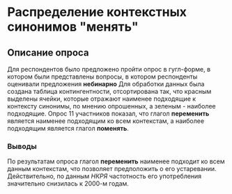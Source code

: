 # Распределение контекстных синонимов "менять"
## Описание опроса
Для респондентов было предложено пройти опрос в гугл-форме, в котором были представлены вопросы, в котором респонденты оценивали предложения **небинарно**
Для обработки данных была создана таблица контингентности, отсортирована так, что красным выделены ячейки, которые отражают наименее подходящие к контексту синонимы, по мнению опрошенных, а зеленым - наиболее подходящие. 
Опрос 11 участников показал, что глагол **переменить** является наименее подходящим ко всем контекстам, а наиболее подходящим является глагол **поменять**.
### Выводы
По результатам опроса глагол **переменить** наименее подходит ко всем данным контекстам, что позволяет предположить о его устаревании. Действительно, по данным *НКРЯ* частотность его употребления значительно снизилась к 2000-м годам. 
